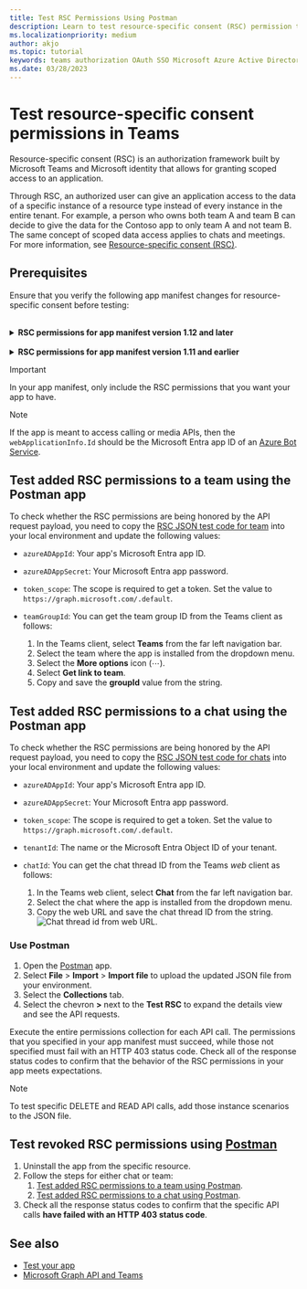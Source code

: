 ```yaml
---
title: Test RSC Permissions Using Postman
description: Learn to test resource-specific consent (RSC) permission to a team and chat in Teams using Postman app and revoked RSC permission using Postman with code samples.
ms.localizationpriority: medium
author: akjo
ms.topic: tutorial
keywords: teams authorization OAuth SSO Microsoft Azure Active Directory (Azure AD) rsc Postman Graph
ms.date: 03/28/2023
---
```


# Test resource-specific consent permissions in Teams

Resource-specific consent (RSC) is an authorization framework built by Microsoft Teams and Microsoft identity that allows for granting scoped access to an application.

Through RSC, an authorized user can give an application access to the data of a specific instance of a resource type instead of every instance in the entire tenant. For example, a person who owns both team A and team B can decide to give the data for the Contoso app to only team A and not team B. The same concept of scoped data access applies to chats and meetings. For more information, see [Resource-specific consent (RSC)](resource-specific-consent.md).

## Prerequisites

Ensure that you verify the following app manifest changes for resource-specific consent before testing:

<br>

<details>

<summary><b>RSC permissions for app manifest version 1.12 and later</b></summary>

Add a [webApplicationInfo](../../resources/schema/manifest-schema.md#webapplicationinfo) key to your app manifest with the following values:

|Name| Type | Description|
|---|---|---|
|`id` |String |Your Microsoft Entra app ID. For more information, see [register your app in the Microsoft Entra admin center](grant-resource-specific-consent.md#register-your-app-with-microsoft-identity-platform-using-the-azure-ad-portal).|
|`resource`|String| This field has no operation in RSC, but must be added and have a value to avoid an error response; any string will do.|

Specify permissions needed by the app.

|Name| Type | Description|
|---|---|---|
|`authorization`|Object|List of permissions that the app needs to function. For more information, see [authorization](../../resources/schema/manifest-schema.md#authorization).|

Example for RSC in a team

```json
"webApplicationInfo": {
    "id": "XXxxXXXXX-XxXX-xXXX-XXxx-XXXXXXXxxxXX",
    "resource": "https://RscBasedStoreApp"
    },
"authorization": {
    "permissions": {
        "resourceSpecific": [
            {
                "name": "TeamSettings.Read.Group",
                "type": "Application"
            },
            {
                "name": "TeamSettings.ReadWrite.Group",
                "type": "Application"
            },
            {
                "name": "ChannelSettings.Read.Group",
                "type": "Application"
            },
            {
                "name": "ChannelSettings.ReadWrite.Group",
                "type": "Application"
            },
            {
                "name": "Channel.Create.Group",
                "type": "Application"
            },
            {
                "name": "Channel.Delete.Group",
                "type": "Application"
            },
            {
                "name": "ChannelMessage.Read.Group",
                "type": "Application"
            },
            {
                "name": "ChannelMeeting.ReadBasic.Group",
                "type": "Application"
            },
            {
                "name": "TeamsAppInstallation.Read.Group",
                "type": "Application"
            },
            {
                "name": "TeamsTab.Read.Group",
                "type": "Application"
            },
            {
                "name": "TeamsTab.Create.Group",
                "type": "Application"
            },
            {
                "name": "TeamsTab.ReadWrite.Group",
                "type": "Application"
            },
            {
                "name": "TeamsTab.Delete.Group",
                "type": "Application"
            },
            {
                "name": "TeamMember.Read.Group",
                "type": "Application"
            },
            {
                "name": "TeamsActivity.Send.Group",
                "type": "Application"
            }
        ]    
    }
}
```

Example for RSC in a chat

```json
"webApplicationInfo": {
    "id": "XXxxXXXXX-XxXX-xXXX-XXxx-XXXXXXXxxxXX",
    "resource": "https://RscBasedStoreApp"
    },
"authorization": {
    "permissions": {
        "resourceSpecific": [
            {
                "name": "ChatSettings.Read.Chat",
                "type": "Application"
            },
            {
                "name": "ChatSettings.ReadWrite.Chat",
                "type": "Application"
            },
            {
                "name": "ChatMessage.Read.Chat",
                "type": "Application"
            },
            {
                "name": "ChatMember.Read.Chat",
                "type": "Application"
            },
            {
                "name": "Chat.Manage.Chat",
                "type": "Application"
            },
            {
                "name": "TeamsTab.Read.Chat",
                "type": "Application"
            },
            {
                "name": "TeamsTab.Create.Chat",
                "type": "Application"
            },
            {
                "name": "TeamsTab.Delete.Chat",
                "type": "Application"
            },
            {
                "name": "TeamsTab.ReadWrite.Chat",
                "type": "Application"
            },
            {
                "name": "TeamsAppInstallation.Read.Chat",
                "type": "Application"
            },
            {
                "name": "OnlineMeeting.ReadBasic.Chat",
                "type": "Application"
            },
            {
                "name": "Calls.AccessMedia.Chat",
                "type": "Application"
            },
            {
                "name": "Calls.JoinGroupCalls.Chat",
                "type": "Application"
            },
            {
                "name": "TeamsActivity.Send.Chat",
                "type": "Application"
            }
        ]    
    }
}
```

> [!NOTE]
> If the app is meant to support installation in both team and chat scopes, then both team and chat permissions can be specified in the same manifest under `authorization`.

</details>

<br>

<details>

<summary><b>RSC permissions for app manifest version 1.11 and earlier</b></summary>

Add a [webApplicationInfo](../../resources/schema/manifest-schema.md#webapplicationinfo) key to your app manifest with the following values:

|Name| Type | Description|
|---|---|---|
|`id` |String |Your Microsoft Entra app ID. For more information, see [register your app in the Microsoft Entra admin center](grant-resource-specific-consent.md#register-your-app-with-microsoft-identity-platform-using-the-azure-ad-portal).|
|`resource`|String| This field has no operation in RSC, but must be added and have a value to avoid an error response; any string will do.|
|`applicationPermissions`|Array of strings|RSC permissions for  your app. For more information, see [Supported RSC permissions](resource-specific-consent.md#supported-rsc-permissions).|

Example for RSC in a team

```json
"webApplicationInfo": {
    "id": "XXxxXXXXX-XxXX-xXXX-XXxx-XXXXXXXxxxXX",
    "resource": "https://RscBasedStoreApp",
    "applicationPermissions": [
        "TeamSettings.Read.Group",
        "TeamSettings.ReadWrite.Group",
        "ChannelSettings.Read.Group",
        "ChannelSettings.ReadWrite.Group",
        "Channel.Create.Group",
        "Channel.Delete.Group",
        "ChannelMessage.Read.Group",
        "ChannelMeeting.ReadBasic.Group",
        "TeamsAppInstallation.Read.Group",
        "TeamsTab.Read.Group",
        "TeamsTab.Create.Group",
        "TeamsTab.ReadWrite.Group",
        "TeamsTab.Delete.Group",
        "TeamMember.Read.Group",
        "TeamsActivity.Send.Group"
    ]
  }
```

Example for RSC in a chat

```json
"webApplicationInfo": {
    "id": "XXxxXXXXX-XxXX-xXXX-XXxx-XXXXXXXxxxXX",
    "resource": "https://RscBasedStoreApp",
    "applicationPermissions": [
        "ChatSettings.Read.Chat",
        "ChatSettings.ReadWrite.Chat",
        "ChatMessage.Read.Chat",
        "ChatMember.Read.Chat",
        "Chat.Manage.Chat",
        "TeamsTab.Read.Chat",
        "TeamsTab.Create.Chat",
        "TeamsTab.Delete.Chat",
        "TeamsTab.ReadWrite.Chat",
        "TeamsAppInstallation.Read.Chat",
        "OnlineMeeting.ReadBasic.Chat",
        "Calls.AccessMedia.Chat",
        "Calls.JoinGroupCalls.Chat",
        "TeamsActivity.Send.Chat"
    ]
  }
```

<br>

> [!NOTE]
> If the app is meant to support installation in both team and chat scopes, then both team and chat permissions can be specified in the same manifest under `applicationPermissions`.

</details>

> [!IMPORTANT]
> In your app manifest, only include the RSC permissions that you want your app to have.

> [!NOTE]
> If the app is meant to access calling or media APIs, then the `webApplicationInfo.Id` should be the Microsoft Entra app ID of an [Azure Bot Service](/graph/cloud-communications-get-started#register-a-bot).

## Test added RSC permissions to a team using the Postman app

To check whether the RSC permissions are being honored by the API request payload, you need to copy the [RSC JSON test code for team](test-team-rsc-json-file.md) into your local environment and update the following values:

* `azureADAppId`: Your app's Microsoft Entra app ID.
* `azureADAppSecret`: Your Microsoft Entra app password.
* `token_scope`: The scope is required to get a token. Set the value to `https://graph.microsoft.com/.default`.
* `teamGroupId`: You can get the team group ID from the Teams client as follows:

    1. In the Teams client, select **Teams** from the far left navigation bar.
    2. Select the team where the app is installed from the dropdown menu.
    3. Select the **More options** icon (&#8943;).
    4. Select **Get link to team**.
    5. Copy and save the **groupId** value from the string.

## Test added RSC permissions to a chat using the Postman app

To check whether the RSC permissions are being honored by the API request payload, you need to copy the [RSC JSON test code for chats](test-chat-rsc-json-file.md) into your local environment and update the following values:

* `azureADAppId`: Your app's Microsoft Entra app ID.
* `azureADAppSecret`: Your Microsoft Entra app password.
* `token_scope`: The scope is required to get a token. Set the value to `https://graph.microsoft.com/.default`.
* `tenantId`: The name or the Microsoft Entra Object ID of your tenant.
* `chatId`: You can get the chat thread ID from the Teams *web* client as follows:

    1. In the Teams web client, select **Chat** from the far left navigation bar.
    2. Select the chat where the app is installed from the dropdown menu.
    3. Copy the web URL and save the chat thread ID from the string.
![Chat thread id from web URL.](../../assets/images/chat-thread-id.png)

### Use Postman

1. Open the [Postman](https://www.postman.com) app.
2. Select **File** > **Import** > **Import file** to upload the updated JSON file from your environment.  
3. Select the **Collections** tab.
4. Select the chevron **>** next to the **Test RSC** to expand the details view and see the API requests.

Execute the entire permissions collection for each API call. The permissions that you specified in your app manifest must succeed, while those not specified must fail with an HTTP 403 status code. Check all of the response status codes to confirm that the behavior of the RSC permissions in your app meets expectations.

> [!NOTE]
> To test specific DELETE and READ API calls, add those instance scenarios to the JSON file.

## Test revoked RSC permissions using [Postman](https://www.postman.com/)

1. Uninstall the app from the specific resource.
2. Follow the steps for either chat or team:
    1. [Test added RSC permissions to a team using Postman](#test-added-rsc-permissions-to-a-team-using-the-postman-app).
    2. [Test added RSC permissions to a chat using Postman](#test-added-rsc-permissions-to-a-chat-using-the-postman-app).
3. Check all the response status codes to confirm that the specific API calls **have failed with an HTTP 403 status code**.

## See also

* [Test your app](../../concepts/build-and-test/test-app-overview.md)
* [Microsoft Graph API and Teams](/graph/api/resources/teams-api-overview?view=graph-rest-1.0&preserve-view=true)

